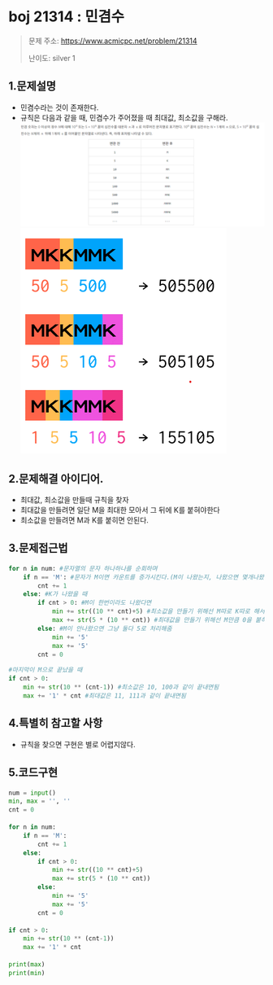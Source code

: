# boj 21314 : 민겸수
> 문제 주소: https://www.acmicpc.net/problem/21314
> 
> 난이도: silver 1

## 1.문제설명
- 민겸수라는 것이 존재한다.
- 규칙은 다음과 같을 때, 민겸수가 주어졌을 때 최대값, 최소값을 구해라.
![21314_1.png](21314_1.png)
![21314_2.png](21314_2.png)
## 2.문제해결 아이디어.
- 최대값, 최소값을 만들때 규칙을 찾자
- 최대값을 만들려면 일단 M을 최대한 모아서 그 뒤에 K를 붙혀야한다
- 최소값을 만들려면 M과 K를 붙히면 안된다.
## 3.문제접근법
```python
for n in num: #문자열의 문자 하나하나를 순회하며
    if n == 'M': #문자가 M이면 카운트를 증가시킨다.(M이 나왔는지, 나왔으면 몇개나왔는지 기록위함)
        cnt += 1
    else: #K가 나왔을 때
        if cnt > 0: #M이 한번이라도 나왔다면
            min += str((10 ** cnt)+5) #최소값을 만들기 위해선 M따로 K따로 해서 15를 만들어야함
            max += str(5 * (10 ** cnt)) #최대값을 만들기 위해선 M만큼 0을 붙히고 5를 곱해야함
        else: #M이 안나왔으면 그냥 둘다 5로 처리해줌
            min += '5'
            max += '5'
        cnt = 0
```
```python
#마지막이 M으로 끝났을 때
if cnt > 0:
    min += str(10 ** (cnt-1)) #최소값은 10, 100과 같이 끝내면됨
    max += '1' * cnt #최대값은 11, 111과 같이 끝내면됨
```
## 4.특별히 참고할 사항
- 규칙을 찾으면 구현은 별로 어렵지않다.
## 5.코드구현
``` python
num = input()
min, max = '', ''
cnt = 0

for n in num:
    if n == 'M':
        cnt += 1
    else:
        if cnt > 0:
            min += str((10 ** cnt)+5)
            max += str(5 * (10 ** cnt))
        else:
            min += '5'
            max += '5'
        cnt = 0

if cnt > 0:
    min += str(10 ** (cnt-1))
    max += '1' * cnt

print(max)
print(min)
```